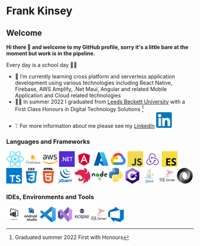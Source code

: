 # Frank Kinsey

## Welcome
<b>Hi there 👋 and welcome to my GitHub profile, sorry it's a little bare at the moment but work is in the pipeline.</b>

Every day is a school day 👨‍🎓

- 🌱 I’m currently learning cross platform and serverless application development using various technologies including React Native, Firebase, AWS Amplify, .Net Maui, Angular and related Mobile Application and Cloud related technologies
- 👨‍🎓 In summer 2022 I graduated from [Leeds Beckett University](https://www.leedsbeckett.ac.uk/) with a First Class Honours in Digital Technology Solutions [^1]
- ❔ For more information about me please see my [LinkedIn](https://www.linkedin.com/in/frank-kinsey/)
<a href="https://www.linkedin.com/in/frank-kinsey/" target="_blank"><img alt="LinkedIn" title="LinkedIn" src="/icons/linkedin.png" height="42"></a>

### Languages and Frameworks

<a href="https://reactnative.dev/" target="_blank"><img alt="React Native" title="React Native" src="/icons/react.png" height="42"></a>
<a href="https://firebase.google.com/" target="_blank"><img alt="Firebase" title="Firebase" src="/icons/firebase.png" height="42"></a>
<a href="https://aws.amazon.com/amplify/" target="_blank"><img alt="AWS Amplify" title="AWS Amplify" src="/icons/aws.png" height="42"></a>
<a href="https://learn.microsoft.com/en-us/dotnet/maui/" target="_blank"><img alt="Net Maui" title="NET Maui" src="/icons/net.png" height="42"></a>
<a href="https://angular.io/" target="_blank"><img alt="Angular" title="Angular" src="/icons/angular.png" height="42"></a>
<a href="https://azure.microsoft.com/" target="_blank"><img alt="Azure" title="Azure" src="/icons/azure.png" height="42"></a>
<a href="https://cloud.google.com/" target="_blank"><img alt="Google Cloud Platform" title="Google Cloud Platform" src="/icons/gcp.png" height="42"></a>
<a href="https://developer.mozilla.org/en-US/docs/Web/JavaScript" target="_blank"><img alt="JavaScript" title="JavaScript" src="/icons/javascript.png" height="42"></a>
<a href="https://redux.js.org/" target="_blank"><img alt="Redux" title="Redux" src="/icons/redux.png" height="42"></a>
<a href="https://en.wikipedia.org/wiki/ECMAScript" target="_blank"><img alt="ECMAscript" title="ECMAscript" src="/icons/ecmascript.png" height="42"></a>
<a href="https://www.typescriptlang.org" target="_blank"><img alt="TypeScript" title="TypeScript" src="/icons/typescript.png" height="42"></a>
<a href="https://www.w3.org/Style/CSS/" target="_blank"><img alt="CSS" title="CSS" src="/icons/css.png" height="42"></a>
<a href="https://developer.mozilla.org/en-US/docs/Glossary/HTML5" target="_blank"><img alt="HTML" title="HTML" src="/icons/html.png" height="42"></a>
<a href="https://jquery.com/" target="_blank"><img alt="JQuery" title="JQuery" src="/icons/jquery.png" height="42"></a>
<a href="https://nestjs.com/" target="_blank"><img alt="Nest" title="Nest" src="/icons/nest.png" height="42"></a>
<a href="https://nodejs.org/en/" target="_blank"><img alt="Node" title="Node" src="/icons/node.png" height="42"></a>
<a href="https://www.python.org/" target="_blank"><img alt="Python" title="Python" src="/icons/python.png" height="42"></a>
<a href="https://learn.microsoft.com/en-us/dotnet/csharp/" target="_blank"><img alt="C Sharp" title="C Sharp" src="/icons/csharp.png" height="42"></a>
<a href="https://www.java.com/en/" target="_blank"><img alt="Java" title="Java" src="/icons/java.png" height="42"></a>
<a href="https://learn.microsoft.com/en-us/sql" target="_blank"><img alt="MSsql" title="MSsql" src="/icons/mssql.png" height="42"></a>
<a href="https://www.json.org/json-en.html" target="_blank"><img alt="JSON" title="JSON" src="/icons/json.png" height="42"></a>

### IDEs, Environments and Tools

<a href="https://powerbi.microsoft.com/en-au/" target="_blank"><img alt="Power BI" title="Power BI" src="/icons/powerbi.png" height="42"></a>
<a href="https://developer.android.com/studio" target="_blank"><img alt="Android Studio" title="Android Studio" src="/icons/androidstudio.png" height="42"></a>
<a href="https://code.visualstudio.com/" target="_blank"><img alt="VS Code" title="VS Code" src="/icons/vscode.png" height="42"></a>
<a href="https://visualstudio.microsoft.com/" target="_blank"><img alt="Visual Studio" title="Visual Studio" src="/icons/visualstudio.png" height="42"></a>
<a href="https://www.eclipse.org/ide/" target="_blank"><img alt="Eclipse IDE" title="Eclipse" src="/icons/eclipse.png" height="42"></a>
<a href="https://learn.microsoft.com/en-us/sql/ssms" target="_blank"><img alt="SSMS" title="SSMS" src="/icons/mssql.png" height="42"></a>
<a href="https://azure.microsoft.com/en-us/solutions/devops/" target="_blank"><img alt="Azure Dev Ops" title="Azure Dev Ops" src="/icons/azuredevops.png" height="42"></a>


[^1]: Graduated summer 2022 First with Honours

<!-- commented out code
**talk2frank/talk2frank** is a ✨ _special_ ✨ repository because its `README.md` (this file) appears on your GitHub profile.
Here are some ideas to get you started:
- 🔭 I’m currently working on ...
- 👯 I’m looking to collaborate on ...
- 🤔 I’m looking for help with ...
- 💬 Ask me about ...
- 📫 How to reach me: ...
- 😄 Pronouns: ...
- ⚡ Fun fact: ...
-->
